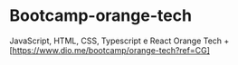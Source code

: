 # Bootcamp-orange-tech
JavaScript, HTML, CSS, Typescript e React
Orange Tech +[https://www.dio.me/bootcamp/orange-tech?ref=CG]

